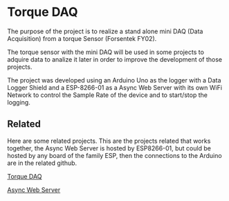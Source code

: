 
# Torque DAQ

The purpose of the project is to realize a stand alone
mini DAQ (Data Acquisition) from a torque Sensor (Forsentek FY02).

The torque sensor with the mini DAQ will be used in some
projects to adquire data to analize it later in order
to improve the development of those projects.

The project was developed using an Arduino Uno as the logger with 
a Data Logger Shield and a ESP-8266-01 as a Async Web Server
with its own WiFi Network to control the Sample Rate of the device
and to start/stop the logging.

## Related

Here are some related projects. This are the projects related
that works together, the Async Web Server is hosted by 
ESP8266-01, but could be hosted by any board of the family
ESP, then the connections to the Arduino are in the related github.

[Torque DAQ](https://github.com/Yuizz/torqueDAQ)

[Async Web Server](https://github.com/Yuizz/NodeMCUWebServer)

  
